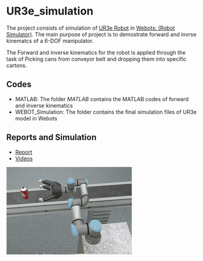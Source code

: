 # UR3e_simulation
The project consists of simulation of [UR3e Robot](https://www.universal-robots.com/products/ur3-robot/) in [Webots: (Robot Simulator)](https://cyberbotics.com/). The main purpose of project is to demostrate forward and invrse kinematcs of a 6-DOF manipulator. 

The Forward and inverse kinematics for the robot is applied through the task of Picking cans from conveyor belt and dropping them into specific cartons. 

## Codes
* MATLAB: The folder *MATLAB* contains the MATLAB codes of forward and inverse kinematics
* WEBOT_Simulation: The folder contains the final simulation files of UR3e model in Webots

## Reports and Simulation
* [Report](https://github.com/rahul0805/UR3e_simulation/blob/main/report/final_report.pdf)
* [Videos](https://youtube.com/playlist?list=PLahYkbmWckzO9zV2hK6wFvUlVQJJ0zTHX) 

![alt text](./report/ur3e.png "Title")
